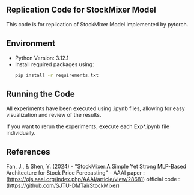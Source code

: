## Replication Code for StockMixer Model
This code is for replication of StockMixer Model implemented by pytorch.


## Environment

- Python Version: 3.12.1  
- Install required packages using:  
  ```bash
  pip install -r requirements.txt

## Running the Code

All experiments have been executed using .ipynb files, allowing for easy visualization and review of the results.

If you want to rerun the experiments, execute each Exp*.ipynb file individually.

## References
Fan, J., & Shen, Y. (2024) - "StockMixer:A Simple Yet Strong MLP-Based Architecture for Stock Price Forecasting" - AAAI
paper : (https://ojs.aaai.org/index.php/AAAI/article/view/28681)
official code : (https://github.com/SJTU-DMTai/StockMixer)
